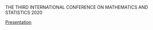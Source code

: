 THE THIRD INTERNATIONAL CONFERENCE ON MATHEMATICS AND STATISTICS 2020

[Presentation](https://marlycormar.github.io/AUS-ICMS20/Talk/talk.html#1)
